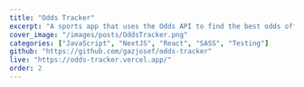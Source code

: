 ```yaml
---
title: "Odds Tracker"
excerpt: "A sports app that uses the Odds API to find the best odds offered by top Australian bookmakers."
cover_image: "/images/posts/OddsTracker.png"
categories: ["JavaScript", "NextJS", "React", "SASS", "Testing"]
github: "https://github.com/gazjosef/odds-tracker"
live: "https://odds-tracker.vercel.app/"
order: 2
---
```

